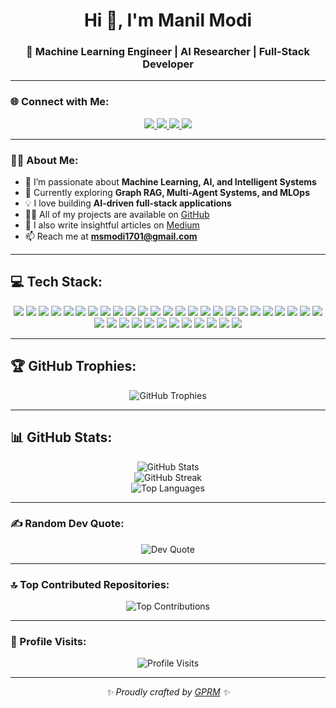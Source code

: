 <!-- 👋 Introduction -->
<h1 align="center">Hi 👋, I'm Manil Modi</h1>
<h3 align="center">🚀 Machine Learning Engineer | AI Researcher | Full-Stack Developer</h3>

---

### 🌐 Connect with Me:
<p align="center">
  <a href="https://www.linkedin.com/in/manil-modi-90b028278/">
    <img src="https://img.shields.io/badge/LinkedIn-%230077B5.svg?&style=for-the-badge&logo=linkedin&logoColor=white" />
  </a>
  <a href="https://github.com/ManilModi">
    <img src="https://img.shields.io/badge/GitHub-%23121011.svg?&style=for-the-badge&logo=github&logoColor=white" />
  </a>
  <a href="https://medium.com/@msmodi1701">
    <img src="https://img.shields.io/badge/Medium-12100E?style=for-the-badge&logo=medium&logoColor=white" />
  </a>
  <a href="mailto:msmodi1701@gmail.com">
    <img src="https://img.shields.io/badge/Gmail-D14836?style=for-the-badge&logo=gmail&logoColor=white" />
  </a>
</p>

---

### 👨‍💻 About Me:
- 🔭 I’m passionate about **Machine Learning, AI, and Intelligent Systems**
- 🌱 Currently exploring **Graph RAG, Multi-Agent Systems, and MLOps**
- 💡 I love building **AI-driven full-stack applications**
- 👨‍💻 All of my projects are available on [GitHub](https://github.com/ManilModi)
- 📝 I also write insightful articles on [Medium](https://medium.com/@msmodi1701)
- 📫 Reach me at **msmodi1701@gmail.com**

---

## 💻 Tech Stack:
<p align="center">
  
<!-- Programming Languages -->
<img src="https://img.shields.io/badge/C-%2300599C.svg?style=for-the-badge&logo=c&logoColor=white"/>
<img src="https://img.shields.io/badge/C%23-%23239120.svg?style=for-the-badge&logo=csharp&logoColor=white"/>
<img src="https://img.shields.io/badge/C++-%2300599C.svg?style=for-the-badge&logo=c%2B%2B&logoColor=white"/>
<img src="https://img.shields.io/badge/Java-%23ED8B00.svg?style=for-the-badge&logo=openjdk&logoColor=white"/>
<img src="https://img.shields.io/badge/Python-3670A0?style=for-the-badge&logo=python&logoColor=ffdd54"/>
<img src="https://img.shields.io/badge/JavaScript-%23323330.svg?style=for-the-badge&logo=javascript&logoColor=%23F7DF1E"/>

<!-- Web / Frontend -->
<img src="https://img.shields.io/badge/HTML5-%23E34F26.svg?style=for-the-badge&logo=html5&logoColor=white"/>
<img src="https://img.shields.io/badge/TailwindCSS-%2338B2AC.svg?style=for-the-badge&logo=tailwind-css&logoColor=white"/>
<img src="https://img.shields.io/badge/Bootstrap-%238511FA.svg?style=for-the-badge&logo=bootstrap&logoColor=white"/>
<img src="https://img.shields.io/badge/React-%2320232a.svg?style=for-the-badge&logo=react&logoColor=%2361DAFB"/>
<img src="https://img.shields.io/badge/Vite-%23646CFF.svg?style=for-the-badge&logo=vite&logoColor=white"/>

<!-- Backend / Frameworks -->
<img src="https://img.shields.io/badge/Django-%23092E20.svg?style=for-the-badge&logo=django&logoColor=white"/>
<img src="https://img.shields.io/badge/FastAPI-005571?style=for-the-badge&logo=fastapi"/>
<img src="https://img.shields.io/badge/Hibernate-59666C?style=for-the-badge&logo=Hibernate&logoColor=white"/>

<!-- Databases -->
<img src="https://img.shields.io/badge/MySQL-4479A1.svg?style=for-the-badge&logo=mysql&logoColor=white"/>
<img src="https://img.shields.io/badge/Postgres-%23316192.svg?style=for-the-badge&logo=postgresql&logoColor=white"/>
<img src="https://img.shields.io/badge/MongoDB-%234ea94b.svg?style=for-the-badge&logo=mongodb&logoColor=white"/>

<!-- ML / AI -->
<img src="https://img.shields.io/badge/TensorFlow-%23FF6F00.svg?style=for-the-badge&logo=TensorFlow&logoColor=white"/>
<img src="https://img.shields.io/badge/PyTorch-%23EE4C2C.svg?style=for-the-badge&logo=PyTorch&logoColor=white"/>
<img src="https://img.shields.io/badge/scikit--learn-%23F7931E.svg?style=for-the-badge&logo=scikit-learn&logoColor=white"/>
<img src="https://img.shields.io/badge/Keras-%23D00000.svg?style=for-the-badge&logo=Keras&logoColor=white"/>
<img src="https://img.shields.io/badge/Matplotlib-%23ffffff.svg?style=for-the-badge&logo=Matplotlib&logoColor=black"/>
<img src="https://img.shields.io/badge/Plotly-%233F4F75.svg?style=for-the-badge&logo=plotly&logoColor=white"/>
<img src="https://img.shields.io/badge/NumPy-%23013243.svg?style=for-the-badge&logo=numpy&logoColor=white"/>
<img src="https://img.shields.io/badge/Pandas-%23150458.svg?style=for-the-badge&logo=pandas&logoColor=white"/>
<img src="https://img.shields.io/badge/OpenCV-%23white.svg?style=for-the-badge&logo=opencv&logoColor=white"/>
<img src="https://img.shields.io/badge/mlflow-%23d9ead3.svg?style=for-the-badge&logo=numpy&logoColor=blue"/>

<!-- DevOps / Tools -->
<img src="https://img.shields.io/badge/AWS-%23FF9900.svg?style=for-the-badge&logo=amazon-aws&logoColor=white"/>
<img src="https://img.shields.io/badge/Vercel-%23000000.svg?style=for-the-badge&logo=vercel&logoColor=white"/>
<img src="https://img.shields.io/badge/Render-%46E3B7.svg?style=for-the-badge&logo=render&logoColor=white"/>
<img src="https://img.shields.io/badge/Apache%20Airflow-017CEE?style=for-the-badge&logo=Apache%20Airflow&logoColor=white"/>
<img src="https://img.shields.io/badge/Grafana-%23F46800.svg?style=for-the-badge&logo=grafana&logoColor=white"/>
<img src="https://img.shields.io/badge/Docker-%230db7ed.svg?style=for-the-badge&logo=docker&logoColor=white"/>
<img src="https://img.shields.io/badge/Postman-FF6C37?style=for-the-badge&logo=postman&logoColor=white"/>
<img src="https://img.shields.io/badge/Git-%23F05033.svg?style=for-the-badge&logo=git&logoColor=white"/>
<img src="https://img.shields.io/badge/GitHub-%23121011.svg?style=for-the-badge&logo=github&logoColor=white"/>
<img src="https://img.shields.io/badge/GitHub%20Actions-%232671E5.svg?style=for-the-badge&logo=githubactions&logoColor=white"/>

</p>

---

## 🏆 GitHub Trophies:
<p align="center">
  <img src="https://github-profile-trophy.vercel.app/?username=ManilModi&theme=dracula&no-frame=false&no-bg=false&margin-w=4" alt="GitHub Trophies"/>
</p>

---

## 📊 GitHub Stats:
<p align="center">
  <img src="https://github-readme-stats.vercel.app/api?username=ManilModi&theme=dark&hide_border=false&include_all_commits=false&count_private=false" alt="GitHub Stats" /><br/>
  <img src="https://nirzak-streak-stats.vercel.app/?user=ManilModi&theme=dark&hide_border=false" alt="GitHub Streak" /><br/>
  <img src="https://github-readme-stats.vercel.app/api/top-langs/?username=ManilModi&theme=dark&hide_border=false&include_all_commits=false&count_private=false&layout=compact" alt="Top Languages" />
</p>

---

### ✍️ Random Dev Quote:
<p align="center">
  <img src="https://quotes-github-readme.vercel.app/api?type=horizontal&theme=tokyonight" alt="Dev Quote"/>
</p>

---

### 🔝 Top Contributed Repositories:
<p align="center">
  <img src="https://github-contributor-stats.vercel.app/api?username=ManilModi&limit=5&theme=dark&combine_all_yearly_contributions=true" alt="Top Contributions"/>
</p>

---

### 👀 Profile Visits:
<p align="center">
  <img src="https://visitcount.itsvg.in/api?id=ManilModi&icon=0&color=0" alt="Profile Visits"/>
</p>

---

<p align="center">
  <i>✨ Proudly crafted by <a href="https://gprm.itsvg.in" target="_blank">GPRM</a> ✨</i>
</p>
